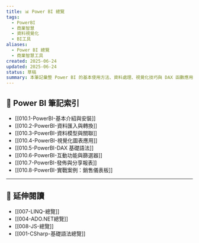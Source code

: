 ```yaml
---
title: 📊 Power BI 總覽
tags:
  - PowerBI
  - 商業智慧
  - 資料視覺化
  - BI工具
aliases:
  - Power BI 總覽
  - 商業智慧工具
created: 2025-06-24
updated: 2025-06-24
status: 草稿
summary: 本筆記彙整 Power BI 的基本使用方法、資料處理、視覺化技巧與 DAX 函數應用，協助快速掌握商業智慧報表製作。
---
```


## 📘 Power BI 筆記索引

- [[010.1-PowerBI-基本介紹與安裝]]
- [[010.2-PowerBI-資料匯入與轉換]]
- [[010.3-PowerBI-資料模型與關聯]]
- [[010.4-PowerBI-視覺化圖表應用]]
- [[010.5-PowerBI-DAX 基礎語法]]
- [[010.6-PowerBI-互動功能與篩選器]]
- [[010.7-PowerBI-發佈與分享報表]]
- [[010.8-PowerBI-實戰案例：銷售儀表板]]

---

## 🔁 延伸閱讀

- [[007-LINQ-總覽]]
- [[004-ADO.NET總覽]]
- [[008-JS-總覽]]
- [[001-CSharp-基礎語法總覽]]
